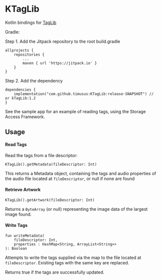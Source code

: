 # KTagLib

Kotlin bindings for [TagLib](https://github.com/taglib/taglib)

Gradle:

Step 1. Add the Jitpack repository to the root build.gradle

	allprojects {
		repositories {
			...
			maven { url 'https://jitpack.io' }
		}
	}

Step 2. Add the dependency

	dependencies {
	    implementation("com.github.timusus:KTagLib:release-SNAPSHOT") // or kTagLib:1.2
	}


See the sample app for an example of reading tags, using the Storage Access Framework.


## Usage ##

#### Read Tags ####

Read the tags from a file descriptor:

`KTagLib().getMetadata(fileDescriptor: Int)`

This returns a Metadata object, containing the tags and audio properties of the audio file located at `fileDescriptor`, or null if none are found

#### Retrieve Artwork ####

`KTagLib().getArtwork(fileDescriptor: Int)`

Returns a `ByteArray` (or null) representing the image data of the largest image found.

#### Write Tags ####

    fun writeMetadata(
        fileDescriptor: Int,
        properties : HashMap<String, ArrayList<String>>
    ): Boolean

Attempts to write the tags supplied via the map to the file located at `fileDescriptor`. Existing tags with the same key are replaced.

Returns true if the tags are successfully updated.